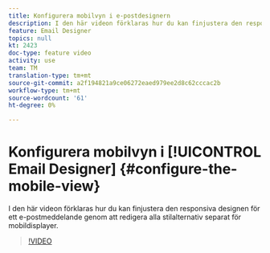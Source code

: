 ```yaml
---
title: Konfigurera mobilvyn i e-postdesignern
description: I den här videon förklaras hur du kan finjustera den responsiva designen för ett e-postmeddelande i Adobe Campaign Standard (ACS) genom att redigera alla formatalternativ separat för mobildisplayer.
feature: Email Designer
topics: null
kt: 2423
doc-type: feature video
activity: use
team: TM
translation-type: tm+mt
source-git-commit: a2f194821a9ce06272eaed979ee2d8c62cccac2b
workflow-type: tm+mt
source-wordcount: '61'
ht-degree: 0%

---
```



# Konfigurera mobilvyn i [!UICONTROL Email Designer] {#configure-the-mobile-view}

I den här videon förklaras hur du kan finjustera den responsiva designen för ett e-postmeddelande genom att redigera alla stilalternativ separat för mobildisplayer.

>[!VIDEO](https://video.tv.adobe.com/v/25919?quality=12)
